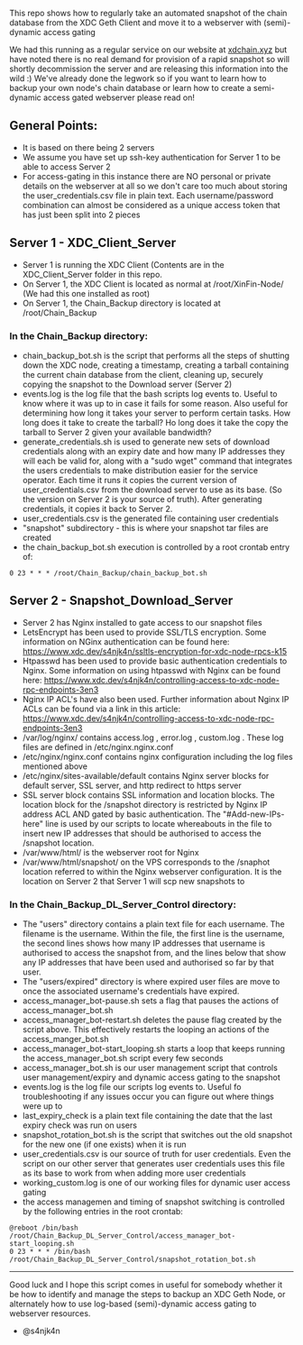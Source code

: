 This repo shows how to regularly take an automated snapshot of the chain database from the XDC Geth Client and move it to a webserver with (semi)-dynamic access gating

We had this running as a regular service on our website at [xdchain.xyz](https://xdchain.xyz) but have noted there is no real demand for provision of a rapid snapshot so will shortly decommission the server and are releasing this information into the wild :) We've already done the legwork so if you want to learn how to backup your own node's chain database or learn how to create a semi-dynamic access gated webserver please read on!

## General Points:
- It is based on there being 2 servers
- We assume you have set up ssh-key authentication for Server 1 to be able to access Server 2
- For access-gating in this instance there are NO personal or private details on the webserver at all so we don't care too much about storing the user_credentials.csv file in plain text. Each username/password combination can almost be considered as a unique access token that has just been split into 2 pieces

## Server 1 - XDC_Client_Server

- Server 1 is running the XDC Client (Contents are in the XDC_Client_Server folder in this repo.
- On Server 1, the XDC Client is located as normal at /root/XinFin-Node/ (We had this one installed as root)
- On Server 1, the Chain_Backup directory is located at /root/Chain_Backup

### In the Chain_Backup directory:
- chain_backup_bot.sh is the script that performs all the steps of shutting down the XDC node, creating a timestamp, creating a tarball containing the current chain database from the client, cleaning up, securely copying the snapshot to the Download server (Server 2)
- events.log is the log file that the bash scripts log events to. Useful to know where it was up to in case it fails for some reason. Also useful for determining how long it takes your server to perform certain tasks. How long does it take to create the tarball? Ho long does it take the copy the tarball to Server 2 given your available bandwidth?
- generate_credentials.sh is used to generate new sets of download credentials along with an expiry date and how many IP addresses they will each be valid for, along with a "sudo wget" command that integrates the users credentials to make distribution easier for the service operator. Each time it runs it copies the current version of user_credentials.csv from the download server to use as its base. (So the version on Server 2 is your source of truth). After generating credentials, it copies it back to Server 2.
- user_credentials.csv is the generated file containing user credentials
- "snapshot" subdirectory - this is where your snapshot tar files are created
- the chain_backup_bot.sh execution is controlled by a root crontab entry of:
```
0 23 * * * /root/Chain_Backup/chain_backup_bot.sh
```

## Server 2 - Snapshot_Download_Server

- Server 2 has Nginx installed to gate access to our snapshot files
- LetsEncrypt has been used to provide SSL/TLS encryption. Some information on NGinx authentication can be found here: https://www.xdc.dev/s4njk4n/ssltls-encryption-for-xdc-node-rpcs-k15
- Htpasswd has been used to provide basic authentication credentials to Nginx. Some information on using htpasswd with Nginx can be found here: https://www.xdc.dev/s4njk4n/controlling-access-to-xdc-node-rpc-endpoints-3en3
- Nginx IP ACL's have also been used. Further information about Nginx IP ACLs can be found via a link in this article: https://www.xdc.dev/s4njk4n/controlling-access-to-xdc-node-rpc-endpoints-3en3
- /var/log/nginx/ contains access.log , error.log , custom.log . These log files are defined in /etc/nginx.nginx.conf
- /etc/nginx/nginx.conf contains nginx configuration including the log files mentioned above
- /etc/nginx/sites-available/default contains Nginx server blocks for default server, SSL server, and http redirect to https server
- SSL server block contains SSL information and location blocks. The location block for the /snapshot directory is restricted by Nginx IP address ACL AND gated by basic authentication. The "#Add-new-IPs-here" line is used by our scripts to locate whereabouts in the file to insert new IP addresses that should be authorised to access the /snapshot location.
- /var/www/html/ is the webserver root for Nginx
- /var/www/html/snapshot/ on the VPS corresponds to the /snaphot location referred to within the Nginx webserver configuration. It is the location on Server 2 that Server 1 will scp new snapshots to

### In the Chain_Backup_DL_Server_Control directory:
- The "users" directory contains a plain text file for each username. The filename is the username. Within the file, the first line is the username, the second lines shows how many IP addresses that username is authorised to access the snapshot from, and the lines below that show any IP addresses that have been used and authorised so far by that user.
- The "users/expired" directory is where expired user files are move to once the associated username's credentials have expired.
- access_manager_bot-pause.sh sets a flag that pauses the actions of access_manager_bot.sh
- access_manager_bot-restart.sh deletes the pause flag created by the script above. This effectively restarts the looping an actions of the access_manger_bot.sh
- access_manager_bot-start_looping.sh starts a loop that keeps running the access_manager_bot.sh script every few seconds
- access_manager_bot.sh is our user management script that controls user management/expiry and dynamic access gating to the snapshot
- events.log is the log file our scripts log events to. Useful fo troubleshooting if any issues occur you can figure out where things were up to
- last_expiry_check is a plain text file containing the date that the last expiry check was run on users
- snapshot_rotation_bot.sh is the script that switches out the old snapshot for the new one (if one exists) when it is run
- user_credentials.csv is our source of truth for user credentials. Even the script on our other server that generates user credentials uses this file as its base to work from when adding more user credentials
- working_custom.log is one of our working files for dynamic user access gating
- the access managemen and timing of snapshot switching is controlled by the following entries in the root crontab:
```
@reboot /bin/bash /root/Chain_Backup_DL_Server_Control/access_manager_bot-start_looping.sh
0 23 * * * /bin/bash /root/Chain_Backup_DL_Server_Control/snapshot_rotation_bot.sh
```

---

Good luck and I hope this script comes in useful for somebody whether it be how to identify and manage the steps to backup an XDC Geth Node, or alternately how to use log-based (semi)-dynamic access gating to webserver resources.

- @s4njk4n
